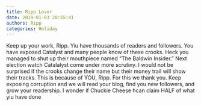 ```yaml
---
title: Ripp Lover
date: 2019-01-03 20:55:41
authors: Ripp
categories: Holiday
---
```


 Keep up your work, Ripp.   Yiu have thousands of readers and followers.  You have exposed Catalyst and many people know of these crooks.  Heck you managed to shut up their mouthpiece named “The Baldwin Insider.”
 Next election watch Catalalyst come under more scrutiny.  I would not be surprised if the crooks change their name but their money trail will show their tracks.
This is because of YOU, Ripp.  For this we thank you.
Keep exposing corruption and we will read your blog, find you new followers, and grow your readership.   I wonder if Chuckie Cheese hcan claim HALF of what yiu have done